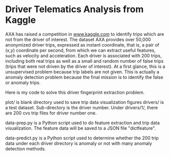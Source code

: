 # Driver Telematics Analysis from Kaggle

AXA has raised a competition in www.kaggle.com to identify trips which are not from the driver of interest. The dataset AXA provides over 50,000 anonymized driver trips, expressed as instant
coordinate, that is, a pair of (x,y) coordinate per second, from which we can extract useful features, such as velocity and acceleration. Each driver is associated with 200 trips, including
both real trips as well as a small and random number of false trips (trips that were not driven by the driver of interest). At a first glance, this is a unsupervised problem because trip labels are
not given. This is actually a anomaly detection problem because the final mission is to identify the false or anomaly trips.

Here is my code to solve this driver fingerprint extraction problem.

plot/ is blank directory used to save trip data visualization figures
drivers/ is a test dataset. Sub-directory is the driver number. Under drivers/1/, there are 200 cvs trip files for driver number one.

data-prep.py is a Python script used to do feature extraction and trip data visualization. The feature data will be saved to a JSON file "dictfeature".

data-predict.py is a Python script used to determine whether the 200 trip data under each driver directory is anomaly or not with many anomaly detection methods.

